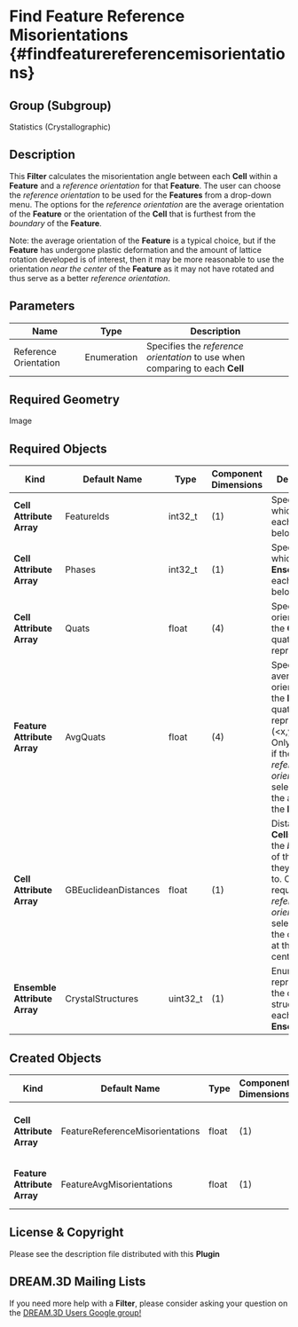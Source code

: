 Find Feature Reference Misorientations {#findfeaturereferencemisorientations}
======

## Group (Subgroup) ##
Statistics (Crystallographic)

## Description ##
This **Filter** calculates the misorientation angle between each **Cell** within a **Feature** and a *reference orientation* for that **Feature**.  The user can choose the *reference orientation* to be used for the **Features** from a drop-down menu.  The options for the *reference orientation* are the average orientation of the **Feature** or the orientation of the **Cell** that is furthest from the *boundary* of the **Feature**.

Note: the average orientation of the **Feature** is a typical choice, but if the **Feature** has undergone plastic deformation and the amount of lattice rotation developed is of interest, then it may be more reasonable to use the orientation *near the center* of the **Feature** as it may not have rotated and thus serve as a better *reference orientation*.

## Parameters ##
| Name | Type | Description |
|------|------| ----------- |
| Reference Orientation | Enumeration | Specifies the *reference orientation* to use when comparing to each **Cell** |

## Required Geometry ##
Image

## Required Objects ##

| Kind | Default Name | Type | Component Dimensions | Description |
|------|--------------|------|----------------------|-------------|
| **Cell Attribute Array** | FeatureIds | int32_t | (1) | Specifies to which **Feature** each **Cell** belongs |
| **Cell Attribute Array**     | Phases            | int32_t | (1) | Specifies to which **Ensemble** each **Cell** belongs |
| **Cell Attribute Array** | Quats | float | (4) | Specifies the orientation of the **Cell** in quaternion representation |
| **Feature Attribute Array** | AvgQuats | float | (4) | Specifies the average orientation of the **Feature** in quaternion representation  (<x,y,z>, w). Only required if the *reference orientation* is selected to be the average of the **Feature** |
| **Cell Attribute Array** | GBEuclideanDistances | float | (1) | Distance the **Cells** are from the *boundary* of the **Feature** they belong to. Only required if the *reference orientation* is selected to be the orientation at the **Feature** centroid  |
| **Ensemble Attribute Array** | CrystalStructures | uint32_t | (1) | Enumeration representing the crystal structure for each **Ensemble** |

## Created Objects ##

| Kind | Default Name | Type | Component Dimensions | Description |
|------|--------------|------|----------------------|-------------|
| **Cell Attribute Array** | FeatureReferenceMisorientations | float | (1) | Misorientation angle (in degrees) between **Cell's** orientation and the reference orientation of the **Feature** that owns that **Cell** |
| **Feature Attribute Array** | FeatureAvgMisorientations | float | (1) | Average of the *FeatureReferenceMisorientation* values for all of the **Cells** that belong to the **Feature** |


## License & Copyright ##

Please see the description file distributed with this **Plugin**

## DREAM.3D Mailing Lists ##

If you need more help with a **Filter**, please consider asking your question on the [DREAM.3D Users Google group!](https://groups.google.com/forum/?hl=en#!forum/dream3d-users)


